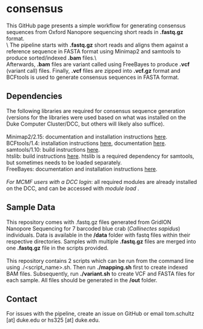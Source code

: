 # consensus
This GitHub page presents a simple workflow for generating consensus sequences from Oxford Nanopore sequencing short reads in **.fastq.gz** format.\
\ 
The pipeline starts with **.fastq.gz** short reads and aligns them against a reference sequence in FASTA format using Minimap2 and samtools to produce sorted/indexed **.bam** files.\ 
\
Afterwards, **.bam** files are variant called using FreeBayes to produce **.vcf** (variant call) files. Finally, **.vcf** files are zipped into **.vcf.gz** format and BCFtools is used to generate consensus sequences in FASTA format.

## Dependencies
The following libraries are required for consensus sequence generation (versions for the libraries were used based on what was installed on the Duke Computer Cluster/DCC, but others will likely also suffice).\
\
Minimap2/2.15: documentation and installation instructions [here](https://github.com/lh3/minimap2).\
BCFtools/1.4: installation instructions [here](https://samtools.github.io/bcftools/howtos/install.html), documentation [here](https://samtools.github.io/bcftools/bcftools.html).\
samtools/1.10: build instructions [here](https://github.com/samtools/samtools).\
htslib: build instructions [here](https://github.com/samtools/htslib). htslib is a required dependency for samtools, but sometimes needs to be loaded separately.\
FreeBayes: documentation and installation instructions [here](https://github.com/freebayes/freebayes).\
\
*For MCMF users with a DCC login*: all required modules are already installed on the DCC, and can be accessed with *module load <module name>*.

## Sample Data
This repository comes with .fastq.gz files generated from GridION Nanopore Sequencing for 7 barcoded blue crab (*Callinectes sapidus*) individuals. Data is available in the **/data** folder with fastq files within their respective directories. Samples with multiple **.fastq.gz** files are merged into one **.fastq.gz** file in the scripts provided.\
\
This repository contains 2 scripts which can be run from the command line using ./<script_name>.sh. Then run **./mapping.sh** first to create indexed BAM files. Subsequently, run **./variant.sh** to create VCF and FASTA files for each sample. All files should be generated in the **/out** folder. 

## Contact
For issues with the pipeline, create an issue on GitHub or email tom.schultz [at] duke.edu or hs325 [at] duke.edu.

